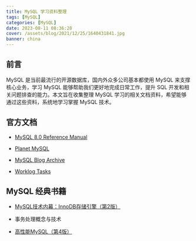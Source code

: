 ```yaml
---
title: MySQL 学习资料整理
tags: [MySQL]
categories: [MySQL]
date: 2023-08-11 08:36:28
cover: /assets/blog/2021/12/25/1640431841.jpg
banner: china
---
```


## 前言

MySQL 是当前最流行的开源数据库，国内外众多公司基本都使用 MySQL 来支撑核心业务，学习 MySQL 能够帮助我们更好地完成日常工作，提升 SQL 开发和相关问题排查的能力。本文旨在收集整理 MySQL 学习的相关文档资料，希望能够通过这些资料，系统地学习掌握 MySQL 技术。

## 官方文档

* [MySQL 8.0 Reference Manual](https://dev.mysql.com/doc/refman/8.0/en/)

* [Planet MySQL](https://planet.mysql.com/)
* [MySQL Blog Archive](https://dev.mysql.com/blog-archive/)
* [Worklog Tasks](https://dev.mysql.com/worklog/)

## MySQL 经典书籍

* [MySQL技术内幕：InnoDB存储引擎（第2版）](https://weread.qq.com/web/reader/611329b059346e611427f1c)

* 事务处理概念与技术
* [高性能MySQL（第4版）](https://weread.qq.com/web/bookDetail/00a32b70813ab746fg018ec7)

